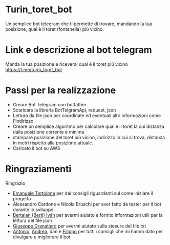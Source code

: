 # Turin_toret_bot

Un semplice bot telegram che ti permette di trovare, mandando la tua posizione, qual è il toret (fontanella) più vicino.

# Link e descrizione al bot telegram

Manda la tua posizione e riceverai qual è il toret più vicino https://t.me/turin_toret_bot

# Passi per la realizzazione

* Creare Bot Telegram con botfather
* Scaricare la libreria BotTelgramApi, request, json
* Lettura da file json per coordinate ed eventuali altri informazioni come l'indirizzo
* Creare un semplice algoritmo per calcolare qual è il toret la cui distanza dalla posizione corrente è minima
* stampare posizione del toret più vicino, indirizzo in cui si trova, distanza in metri rispetto alla posizione attuale.
* Caricato il bot su AWS

# Ringraziamenti
Ringrazio
* [Emanuele Tortolone](https://github.com/emanueletortolone) per dei consigli riguardanti sul come iniziare il progetto
* Alessandro Cardone e Nicola Bruschi per aver fatto da tester per il bot durante lo sviluppo
* [Bertalan (Berti) Iván](https://www.linkedin.com/in/iberti/) per avermi aiutato e fornito informazioni utili per la lettura del file json
* [Giuseppe Granatiero](https://giuseppegranatiero.github.io/) per avermi aiutato sulla stesura del file txt 
* [Antonio](https://github.com/ilovelinux), [Andrea](https://github.com/barbax7), dan e [Filippo](https://github.com/MarcAnt01) per tutti i consigli che mi hanno dato per divulgare e migliorare il bot
